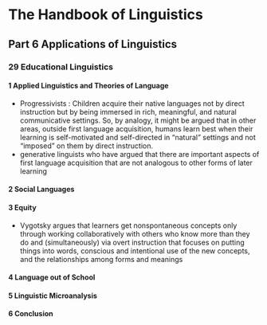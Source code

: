 # The Handbook of Linguistics
## Part 6 Applications of Linguistics
### 29 Educational Linguistics
#### 1 Applied Linguistics and Theories of Language
+ Progressivists : Children acquire their native languages not by direct instruction but by being immersed in rich, meaningful, and natural communicative settings. So, by analogy, it might be argued that in other areas, outside first language acquisition, humans learn best when their learning is self-motivated and self-directed in “natural” settings and not “imposed” on them by direct instruction. 
+ generative linguists who have argued that there are important aspects of first language acquisition that are not analogous to other forms of later learning
#### 2 Social Languages
#### 3 Equity 
+ Vygotsky argues that learners get nonspontaneous concepts only through working collaboratively with others who know more than they do and (simultaneously) via overt instruction that focuses on putting things into words, conscious and intentional use of the new concepts, and the relationships among forms and meanings
#### 4 Language out of School
#### 5 Linguistic Microanalysis
#### 6 Conclusion 